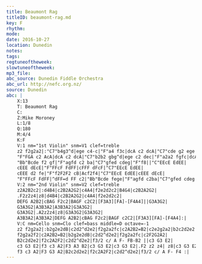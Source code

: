 ```yaml
---
title: Beaumont Rag
titleID: beaumont-rag.md
key: F
rhythm: 
mode:
date: 2016-10-27
location: Dunedin
notes:
tags:
regtuneoftheweek:
slowtuneoftheweek:
mp3_file:
abc_source: Dunedin Fiddle Orchestra
abc_url: http://nefc.org.nz/
source: Dunedin
abc: |
    X:13
    T: Beaumont Rag
    C:
    Z:Mike Moroney
    L:1/8
    Q:180
    M:4/4
    K:F
    V:1 nm="1st Violin" snm=V1 clef=treble
    z2 f2g2a2|:"C7"b4g3^d|ege c4-c|"F"a4 f3c|dcA c2 dcA|"C7"cde g2 ege|age c2 dcA|
    "F"FGA c2 AcA|dcA c2 dcA|"C7"b2b2 gbg^d|ege c2 dec|"F"a2a2 fgfc|dcA c2 dcA|
    "Bb"Bcde f2 gf|"F"agfd c2 ba|"C7"gfed cdeg|"F"f8||"C"EEcE EdEE|
    cEEE dEcE|"F"FFcF FdFF|cFFF dFcF|"C7"EEcE EdEE|
    cEEE d2 fe|"F"f2F2F2 cB|Acf2f4|"C7"EEcE EdEE|cEEE dEcE|
    "F"FFcF FdFF|^dFF=d FF c2|"Bb"Bcde fege|"F"agfd c2ba|"C7"gfed cdeg|"F"f8:|
    V:2 nm="2nd Violin" snm=V2 clef=treble
    z2A2B2c2|:d4B4|c2B2A2G2|c4A4|f2e2d2c2|B4G4|c2B2A2G2|
    .F2z2z4|z8|d4B4|c2B2A2G2|c4A4|f2e2d2c2|
    DEFG A2B2|cBAG F2c2|BAGF c2C2|[F3A3][FA]-[F4A4]||G3A3G2|
    G3A3G2|A3B3A2|A3B3A2|G3A3G2|
    G3A3G2|.A2z2z4|z8|G3A3G2|G3A3G2|
    A3B3A2|A3B3A2|DEFG A2B2|cBAG F2c2|BAGF c2C2|[F3A3][FA]-[F4A4]:|
    V:C nm=Cello snm=Clo clef=bass middle=D octave=-1
    z2 f2g2a2|:b2g2e2dB|c2d2^d2e2|f2g2a2fc|c2A2B2=B2|c2e2g2a2|b2c2d2e2|
    f2g2a2f2|c2A2B2=B2|b2g2e2dB|c2d2^d2e2|f2g2a2fc|c2F2G2A2|
    B2c2d2e2|f2c2A2F2|c2d2^d2e2|f3/2 c/ A F- FB-B2 ||c3 G3 E2|
    c3 G3 E2|f3 c3 A2|F3 A3 B2|c3 G3 E2|c3 G3 E2|.F2 z2 z4| z8|c3 G3 E2|c3 G3 E2|
    f3 c3 A2|F3 G3 A2|B2c2d2e2|f2c2A2F2|c2d2^d2e2|f3/2 c/ A F- F4 :|
---
```

